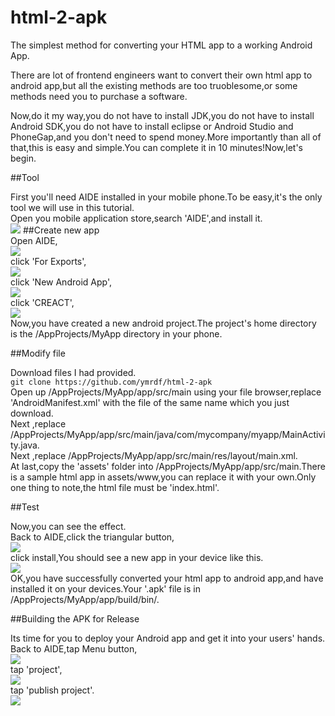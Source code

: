 # html-2-apk
 The simplest method for converting your HTML app to a working Android App.

 There are lot of frontend engineers want to convert their own html app to android app,but all the existing methods are too truoblesome,or some methods need you to purchase a software.

 Now,do it my way,you do not have to install JDK,you do not have to install Android SDK,you do not have to install eclipse or Android Studio and PhoneGap,and you don't need to spend money.More importantly than all of that,this is easy and simple.You can complete it in 10 minutes!Now,let's begin.

##Tool

 First you'll need AIDE installed in your mobile phone.To be easy,it's the only tool we will use in this tutorial.
<br >
Open you mobile application store,search 'AIDE',and install it.
<br >
![](https://github.com/ymrdf/html-2-apk/raw/master/pic/02.png)
##Create new app
<br >
Open AIDE,
<br >
![](https://github.com/ymrdf/html-2-apk/raw/master/pic/03.png)
<br >
click 'For Exports',
<br >
![](https://github.com/ymrdf/html-2-apk/raw/master/pic/04.png)
<br >
click 'New Android App',
<br >
![](https://github.com/ymrdf/html-2-apk/raw/master/pic/05.png)
<br >
click 'CREACT',
<br >
![](https://github.com/ymrdf/html-2-apk/raw/master/pic/06.png)
<br >
Now,you have created a new android project.The project's home directory is the /AppProjects/MyApp directory in your phone.


##Modify file

Download files I had provided.
<br >
```git clone https://github.com/ymrdf/html-2-apk```
<br >
Open up /AppProjects/MyApp/app/src/main using your file browser,replace 'AndroidManifest.xml' with the file of the same name which you just download.
<br >
Next ,replace /AppProjects/MyApp/app/src/main/java/com/mycompany/myapp/MainActivity.java.
<br >
Next ,replace /AppProjects/MyApp/app/src/main/res/layout/main.xml.
<br >
At last,copy the 'assets' folder into /AppProjects/MyApp/app/src/main.There is a sample html app in assets/www,you can replace it with your own.Only one thing to note,the html file must be 'index.html'.


##Test


Now,you can see the effect.
<br >
Back to AIDE,click the triangular button,
<br >
![](https://github.com/ymrdf/html-2-apk/raw/master/pic/07.png)
<br>
click install,You should see a new app in your device like this.
<br>
![](https://github.com/ymrdf/html-2-apk/raw/master/pic/13.png)
<br>
OK,you have successfully converted your html app to android app,and have installed it on your devices.Your '.apk' file is in /AppProjects/MyApp/app/build/bin/.

##Building the APK for Release

Its time for you to deploy your Android app and get it into your users' hands.
<br >
Back to AIDE,tap Menu button,
<br >
![](https://github.com/ymrdf/html-2-apk/raw/master/pic/09.png)
<br >
tap 'project',
<br >
![](https://github.com/ymrdf/html-2-apk/raw/master/pic/14.png)
<br >
tap 'publish project'.
<br >
![](https://github.com/ymrdf/html-2-apk/raw/master/pic/15.png)



